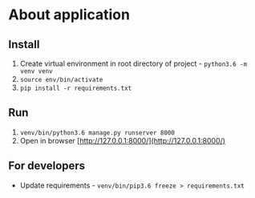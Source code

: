 # About application


## Install
1. Create virtual environment in root directory of project - `python3.6 -m venv venv`
2. `source env/bin/activate`
3. `pip install -r requirements.txt`

## Run
1. `venv/bin/python3.6 manage.py runserver 8000`
2. Open in browser [http://127.0.0.1:8000/](http://127.0.0.1:8000/)

## For developers
+ Update requirements - `venv/bin/pip3.6 freeze > requirements.txt`